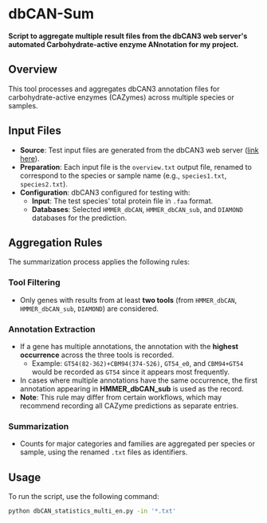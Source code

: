 # dbCAN-Sum

**Script to aggregate multiple result files from the dbCAN3 web server's automated Carbohydrate-active enzyme ANnotation for my project.**

## Overview

This tool processes and aggregates dbCAN3 annotation files for carbohydrate-active enzymes (CAZymes) across multiple species or samples.

## Input Files

- **Source**: Test input files are generated from the dbCAN3 web server ([link here](https://bcb.unl.edu/dbCAN2/index.php)).
- **Preparation**: Each input file is the `overview.txt` output file, renamed to correspond to the species or sample name (e.g., `species1.txt`, `species2.txt`).
- **Configuration**: dbCAN3 configured for testing with:
  - **Input**: The test species' total protein file in `.faa` format.
  - **Databases**: Selected `HMMER_dbCAN`, `HMMER_dbCAN_sub`, and `DIAMOND` databases for the prediction.

## Aggregation Rules

The summarization process applies the following rules:

### Tool Filtering
- Only genes with results from at least **two tools** (from `HMMER_dbCAN`, `HMMER_dbCAN_sub`, `DIAMOND`) are considered.

### Annotation Extraction
- If a gene has multiple annotations, the annotation with the **highest occurrence** across the three tools is recorded.
  - Example: `GT54(82-362)+CBM94(374-526)`, `GT54_e0`, and `CBM94+GT54` would be recorded as `GT54` since it appears most frequently.
- In cases where multiple annotations have the same occurrence, the first annotation appearing in **HMMER_dbCAN_sub** is used as the record.
- **Note**: This rule may differ from certain workflows, which may recommend recording all CAZyme predictions as separate entries.

### Summarization
- Counts for major categories and families are aggregated per species or sample, using the renamed `.txt` files as identifiers.

## Usage

To run the script, use the following command:

```bash
python dbCAN_statistics_multi_en.py -in '*.txt'
